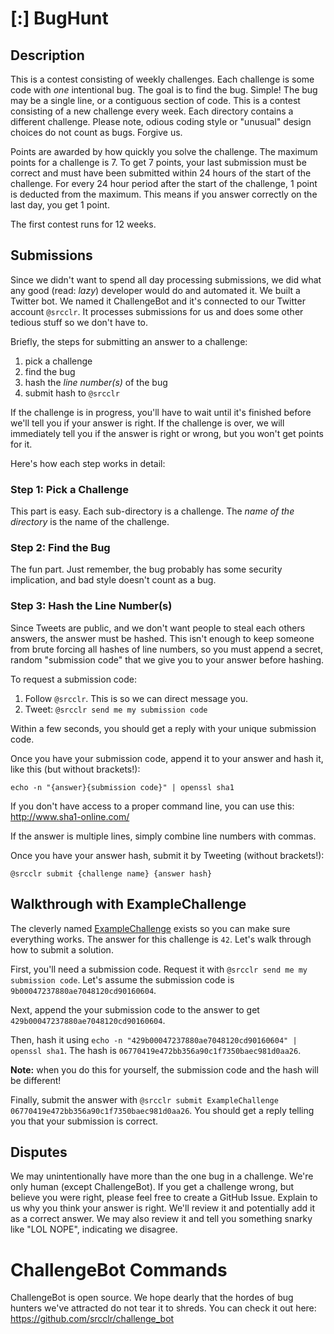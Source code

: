 # [:] BugHunt

## Description
This is a contest consisting of weekly challenges. Each challenge is some code with _one_ intentional bug. The goal is to find the bug. Simple! The bug may be a single line, or a contiguous section of code. This is a contest consisting of a new challenge every week. Each directory contains a different challenge. Please note, odious coding style or "unusual" design choices do not count as bugs. Forgive us.

Points are awarded by how quickly you solve the challenge. The maximum points for a challenge is 7. To get 7 points, your last submission must be correct and must have been submitted within 24 hours of the start of the challenge. For every 24 hour period after the start of the challenge, 1 point is deducted from the maximum. This means if you answer correctly on the last day, you get 1 point.

The first contest runs for 12 weeks.

## Submissions
Since we didn't want to spend all day processing submissions, we did what any good (read: _lazy_) developer would do and automated it. We built a Twitter bot. We named it ChallengeBot and it's connected to our Twitter account `@srcclr`. It processes submissions for us and does some other tedious stuff so we don't have to.

Briefly, the steps for submitting an answer to a challenge:

1. pick a challenge
2. find the bug
3. hash the *line number(s)* of the bug
4. submit hash to `@srcclr`

If the challenge is in progress, you'll have to wait until it's finished before we'll tell you if your answer is right. If the challenge is over, we will immediately tell you if the answer is right or wrong, but you won't get points for it.

Here's how each step works in detail:

### Step 1: Pick a Challenge
This part is easy. Each sub-directory is a challenge. The _name of the directory_ is the name of the challenge.

### Step 2: Find the Bug
The fun part. Just remember, the bug probably has some security implication, and bad style doesn't count as a bug.

### Step 3: Hash the Line Number(s)
Since Tweets are public, and we don't want people to steal each others answers, the answer must be hashed. This isn't enough to keep someone from brute forcing all hashes of line numbers, so you must append a secret, random "submission code" that we give you to your answer before hashing.

To request a submission code:

1. Follow `@srcclr`. This is so we can direct message you.
2. Tweet: `@srcclr send me my submission code`

Within a few seconds, you should get a reply with your unique submission code.

Once you have your submission code, append it to your answer and hash it, like this (but without brackets!):
```
echo -n "{answer}{submission code}" | openssl sha1
```

If you don't have access to a proper command line, you can use this: http://www.sha1-online.com/

If the answer is multiple lines, simply combine line numbers with commas.

Once you have your answer hash, submit it by Tweeting (without brackets!):
```
@srcclr submit {challenge name} {answer hash}
````

## Walkthrough with ExampleChallenge
The cleverly named [ExampleChallenge](ExampleChallenge) exists so you can make sure everything works. The answer for this challenge is `42`. Let's walk through how to submit a solution.

First, you'll need a submission code. Request it with `@srcclr send me my submission code`. Let's assume the submission code is `9b00047237880ae7048120cd90160604`.

Next, append the your submission code to the answer to get `429b00047237880ae7048120cd90160604`.

Then, hash it using `echo -n "429b00047237880ae7048120cd90160604" | openssl sha1`.
The hash is `06770419e472bb356a90c1f7350baec981d0aa26`.

**Note:** when you do this for yourself, the submission code and the hash will be different!

Finally, submit the answer with `@srcclr submit ExampleChallenge 06770419e472bb356a90c1f7350baec981d0aa26`. You should get a reply telling you that your submission is correct.

## Disputes
We may unintentionally have more than the one bug in a challenge. We're only human (except ChallengeBot). If you get a challenge wrong, but believe you were right, please feel free to create a GitHub Issue. Explain to us why you think your answer is right. We'll review it and potentially add it as a correct answer. We may also review it and tell you something snarky like "LOL NOPE", indicating we disagree.

# ChallengeBot Commands
ChallengeBot is open source. We hope dearly that the hordes of bug hunters we've attracted do not tear it to shreds. You can check it out here:
https://github.com/srcclr/challenge_bot
